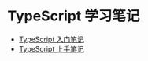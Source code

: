 # TypeScript 学习笔记

- [TypeScript 入门笔记](./《TypeScript入门教程》/README.md)
- [TypeScript 上手笔记](./TypeScript上手/README.md)
